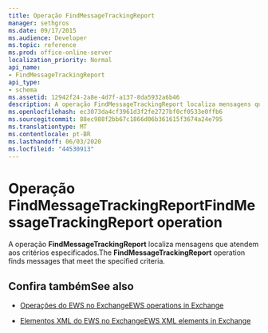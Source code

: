 ```yaml
---
title: Operação FindMessageTrackingReport
manager: sethgros
ms.date: 09/17/2015
ms.audience: Developer
ms.topic: reference
ms.prod: office-online-server
localization_priority: Normal
api_name:
- FindMessageTrackingReport
api_type:
- schema
ms.assetid: 12942f24-2a8e-4d7f-a137-8da5932a6b46
description: A operação FindMessageTrackingReport localiza mensagens que atendem aos critérios especificados.
ms.openlocfilehash: ec3073da4cf3961d3f2fe2727bf0cf0533e0ffb6
ms.sourcegitcommit: 88ec988f2bb67c1866d06b361615f3674a24e795
ms.translationtype: MT
ms.contentlocale: pt-BR
ms.lasthandoff: 06/03/2020
ms.locfileid: "44530913"
---
```

# <a name="findmessagetrackingreport-operation"></a><span data-ttu-id="7372f-103">Operação FindMessageTrackingReport</span><span class="sxs-lookup"><span data-stu-id="7372f-103">FindMessageTrackingReport operation</span></span>

<span data-ttu-id="7372f-104">A operação **FindMessageTrackingReport** localiza mensagens que atendem aos critérios especificados.</span><span class="sxs-lookup"><span data-stu-id="7372f-104">The **FindMessageTrackingReport** operation finds messages that meet the specified criteria.</span></span> 
  
## <a name="see-also"></a><span data-ttu-id="7372f-105">Confira também</span><span class="sxs-lookup"><span data-stu-id="7372f-105">See also</span></span>

- [<span data-ttu-id="7372f-106">Operações do EWS no Exchange</span><span class="sxs-lookup"><span data-stu-id="7372f-106">EWS operations in Exchange</span></span>](ews-operations-in-exchange.md)
  
- [<span data-ttu-id="7372f-107">Elementos XML do EWS no Exchange</span><span class="sxs-lookup"><span data-stu-id="7372f-107">EWS XML elements in Exchange</span></span>](ews-xml-elements-in-exchange.md)

